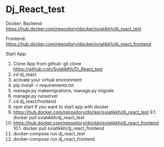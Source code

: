 # Dj_React_test

Docker:
Backend:
https://hub.docker.com/repository/docker/sviatikkh/dj_react_test

Frontend:
https://hub.docker.com/repository/docker/sviatikkh/dj_react_frontend

Start App:

1. Clone App from github: git clone https://github.com/SviatikKh/Dj_React_test
2. cd dj_react
3. activate your virtual environment
4. pip install -r requirements.txt
5. manage.py makemigrations; manage.py migrate
6. manage.py runserver
7. cd dj_react/frontend
8. npm start
If you want to start app with docker
9. https://hub.docker.com/repository/docker/sviatikkh/dj_react_test
9.1. docker pull sviatikkh/dj_react_test
10. https://hub.docker.com/repository/docker/sviatikkh/dj_react_frontend
10.1. docker pull sviatikkh/dj_react_frontend
11. docker-compose run dj_react_test
12. docker-compose run dj_react_frontend


 

